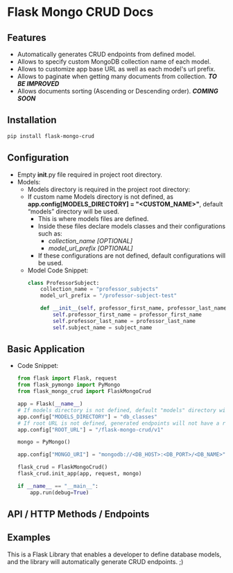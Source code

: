 # Flask Mongo CRUD Docs

## Features
- Automatically generates CRUD endpoints from defined model.
- Allows to specify custom MongoDB collection name of each model.
- Allows to customize app base URL as well as each model's url prefix.
- Allows to paginate when getting many documents from collection. ***TO BE IMPROVED***
- Allows documents sorting (Ascending or Descending order). ***COMING SOON***

## Installation
```bash
pip install flask-mongo-crud
```

## Configuration
- Empty __init__.py file required in project root directory.
- Models:
    - Models directory is required in the project root directory:
    - If custom name Models directory is not defined, as **app.config[MODELS_DIRECTORY] = "<CUSTOM_NAME>"**, default “models” directory will be used.
        - This is where models files are defined.
        - Inside these files declare models classes and their configurations such as:
            - *collection_name [OPTIONAL]*
            - *model_url_prefix [OPTIONAL]*
        - If these configurations are not defined, default configurations will be used.
    - Model Code Snippet:
        ```python
        class ProfessorSubject:
            collection_name = "professor_subjects"
            model_url_prefix = "/professor-subject-test"

            def __init__(self, professor_first_name, professor_last_name, subject_name):
                self.professor_first_name = professor_first_name
                self.professor_last_name = professor_last_name
                self.subject_name = subject_name
        ```

## Basic Application
- Code Snippet:
    ```python
    from flask import Flask, request
    from flask_pymongo import PyMongo
    from flask_mongo_crud import FlaskMongoCrud

    app = Flask(__name__)
    # If models directory is not defined, default "models" directory will be used
    app.config["MODELS_DIRECTORY"] = "db_classes"
    # If root URL is not defined, generated endpoints will not have a root URL
    app.config["ROOT_URL"] = "/flask-mongo-crud/v1"

    mongo = PyMongo()

    app.config["MONGO_URI"] = "mongodb://<DB_HOST>:<DB_PORT>/<DB_NAME>"

    flask_crud = FlaskMongoCrud()
    flask_crud.init_app(app, request, mongo)

    if __name__ == "__main__":
        app.run(debug=True)
    ```

## API / HTTP Methods / Endpoints

## Examples

This is a Flask Library that enables a developer to define database models, and the library will automatically generate CRUD endpoints. ;)
